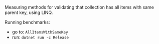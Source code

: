 Measuring methods for validating that collection has all items with same parent key, using LINQ.

Running benchmarks:

* go to: `AllItemsWithSameKey`
* run: `dotnet run -c Release`
